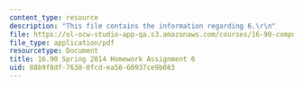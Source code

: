 ```yaml
---
content_type: resource
description: "This file contains the information regarding 6.\r\n"
file: https://ol-ocw-studio-app-qa.s3.amazonaws.com/courses/16-90-computational-methods-in-aerospace-engineering-spring-2014/88b9f8df76380fcdea5860937ce9b083_MIT16_90S14_pset6.pdf
file_type: application/pdf
resourcetype: Document
title: 16.90 Spring 2014 Homework Assignment 6
uid: 88b9f8df-7638-0fcd-ea58-60937ce9b083
---
```

